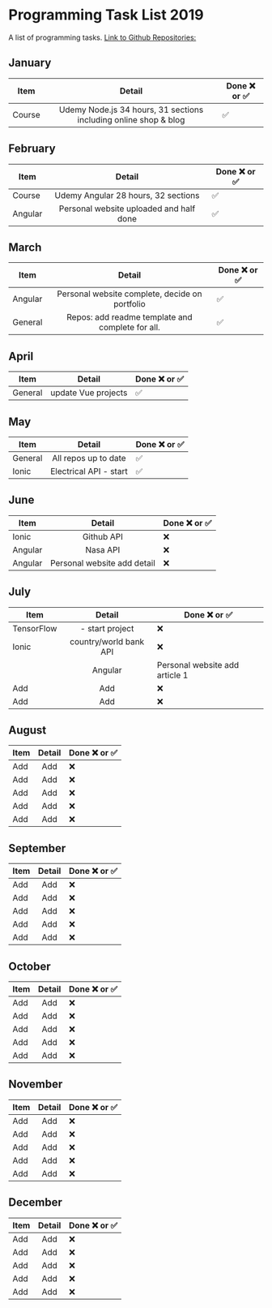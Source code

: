 # Programming Task List 2019

A list of programming tasks. [Link to Github Repositories:](https://github.com/AndrewJBateman?tab=repositories)

## January

| Item | Detail | Done ❌ or ✅|
|-------|:--------:|--------|
| Course | Udemy Node.js 34 hours, 31 sections including online shop & blog | ✅ |

## February

| Item | Detail | Done ❌ or ✅|
|-------|:--------:|--------|
| Course | Udemy Angular 28 hours, 32 sections  | ✅ |
| Angular | Personal website uploaded and half done | ✅ |

## March

| Item | Detail | Done ❌ or ✅|
|-------|:--------:|--------|
| Angular | Personal website complete, decide on portfolio | ✅ |
| General | Repos: add readme template and complete for all. | ✅ |  

## April

| Item | Detail | Done ❌ or ✅|
|-------|:--------:|--------|
| General | update Vue projects | ✅ |

## May

| Item | Detail | Done ❌ or ✅|
|-------|:--------:|--------|
| General | All repos up to date | ✅  |
| Ionic | Electrical API - start | ✅  |

## June

| Item | Detail | Done ❌ or ✅|
|-------|:--------:|--------|
| Ionic | Github API | ❌ |
| Angular | Nasa API | ❌ |
| Angular | Personal website add detail | ❌ |

## July

| Item | Detail | Done ❌ or ✅|
|-------|:--------:|--------|
| TensorFlow  | - start project | ❌ |
| Ionic | country/world bank API | ❌ |
| | Angular | Personal website add article 1 | ✅ |
| Add | Add | ❌ |
| Add | Add | ❌ |

## August

| Item | Detail | Done ❌ or ✅|
|-------|:--------:|--------|
| Add | Add | ❌ |
| Add | Add | ❌ |
| Add | Add | ❌ |
| Add | Add | ❌ |
| Add | Add | ❌ |

## September

| Item | Detail | Done ❌ or ✅|
|-------|:--------:|--------|
| Add | Add | ❌ |
| Add | Add | ❌ |
| Add | Add | ❌ |
| Add | Add | ❌ |
| Add | Add | ❌ |

## October

| Item | Detail | Done ❌ or ✅|
|-------|:--------:|--------|
| Add | Add | ❌ |
| Add | Add | ❌ |
| Add | Add | ❌ |
| Add | Add | ❌ |
| Add | Add | ❌ |

## November

| Item | Detail | Done ❌ or ✅|
|-------|:--------:|--------|
| Add | Add | ❌ |
| Add | Add | ❌ |
| Add | Add | ❌ |
| Add | Add | ❌ |
| Add | Add | ❌ |

## December

| Item | Detail | Done ❌ or ✅|
|-------|:--------:|--------|
| Add | Add | ❌ |
| Add | Add | ❌ |
| Add | Add | ❌ |
| Add | Add | ❌ |
| Add | Add | ❌ |
